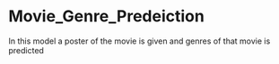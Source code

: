 # Movie_Genre_Predeiction
In this model a poster of the movie is given and genres of that movie is predicted
